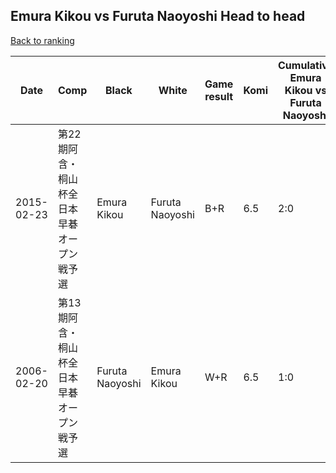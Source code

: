 ## Emura Kikou vs Furuta Naoyoshi Head to head

[Back to ranking](../../index.md)




| **Date** | **Comp** | **Black** | **White** | **Game result** | **Komi** | **Cumulative Emura Kikou vs Furuta Naoyoshi** | **Emura Kikou streak** | **Furuta Naoyoshi streak** | 
| --- | --- | --- | --- | --- | --- | --- | --- | --- |
| 2015-02-23 | 第22期阿含・桐山杯全日本早碁オープン戦予選 | Emura Kikou | Furuta Naoyoshi | B+R | 6.5 | 2:0 | 2 | 0 | 
| 2006-02-20 | 第13期阿含・桐山杯全日本早碁オープン戦予選 | Furuta Naoyoshi | Emura Kikou | W+R | 6.5 | 1:0 | 1 | 0 |




